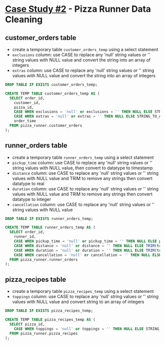# [Case Study #2](https://8weeksqlchallenge.com/case-study-2/) - Pizza Runner Data Cleaning

## customer_orders table
- create a temporary table `customer_orders_temp` using a select statement
- `exclusions` column: use CASE to replace any 'null' string values or '' string values with NULL value and convert the string into an array of integers
- `extras` column: use CASE to replace any 'null' string values or '' string values with NULL value and convert the string into an array of integers

```sql
DROP TABLE IF EXISTS customer_orders_temp;

CREATE TEMP TABLE customer_orders_temp AS (
  SELECT order_id,
  	customer_id,
  	pizza_id, 
  	CASE WHEN exclusions = 'null' or exclusions = '' THEN NULL ELSE STRING_TO_ARRAY(exclusions, ',')::int[] END AS exclusions,
   	CASE WHEN extras = 'null' or extras = '' THEN NULL ELSE STRING_TO_ARRAY(extras, ',')::int[] END AS extras,
    order_time
  FROM pizza_runner.customer_orders
); 
```

## runner_orders table
- create a temporary table `runner_orders_temp` using a select statement
- `pickup_time` column: use CASE to replace any 'null' string values or '' string values with NULL value, then convert to datatype to timestamp
- `distance` column: use CASE to replace any 'null' string values or '' string values with NULL value and TRIM to remove any strings then convert datatype to real
- `duration` column: use CASE to replace any 'null' string values or '' string values with NULL value and TRIM to remove any strings then convert datatype to integer
- `cancellation` column: use CASE to replace any 'null' string values or '' string values with NULL value

```sql
DROP TABLE IF EXISTS runner_orders_temp; 

CREATE TEMP TABLE runner_orders_temp AS (
  SELECT order_id, 
  	runner_id,
  	CASE WHEN pickup_time = 'null' or pickup_time = '' THEN NULL ELSE pickup_time::timestamp END AS pickup_time,
  	CASE WHEN distance = 'null' or distance = '' THEN NULL ELSE TRIM(trailing 'km' FROM distance)::real END AS distance,
  	CASE WHEN duration = 'null' or duration = '' THEN NULL ELSE TRIM(trailing 'minutes' FROM duration)::integer END AS duration,
  	CASE WHEN cancellation = 'null' or cancellation = '' THEN NULL ELSE cancellation END AS cancellation
  FROM pizza_runner.runner_orders
); 
```

## pizza_recipes table
- create a temporary table `pizza_recipes_temp` using a select statement
- `toppings` column: use CASE to replace any 'null' string values or '' string values with NULL value and convert string to an array of integers

```sql
DROP TABLE IF EXISTS pizza_recipes_temp; 

CREATE TEMP TABLE pizza_recipes_temp AS (
  SELECT pizza_id, 
	CASE WHEN toppings = 'null' or toppings = '' THEN NULL ELSE STRING_TO_ARRAY(toppings, ',')::int[] END AS toppings
  FROM pizza_runner.pizza_recipes
); 
```
